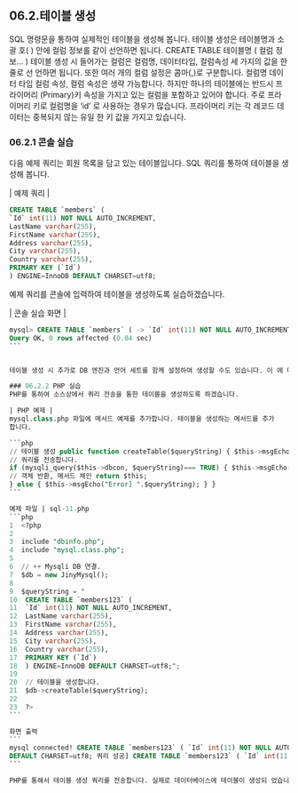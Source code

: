
## 06.2.테이블 생성 
SQL 명령문을 통하여 실제적인 테이블을 생성해 봅니다. 테이블 생성은 테이블명과 소괄 호( ) 안에 컬럼 정보를 같이 선언하면 됩니다. 
CREATE TABLE 테이블명 ( 컬럼 정보… ) 
테이블 생성 시 들어가는 컬럼은 컬럼명, 데이터타입, 컬럼속성 세 가지의 값을 한 줄로 선 언하면 됩니다. 또한 여러 개의 컬럼 설정은 콤마(,)로 구분합니다. 
컬럼명 데이터 타입 컬럼 속성, 
컬럼 속성은 생략 가능합니다. 하지만 하나의 테이블에는 반드시 프라이머리 (Primary)키 속성을 가지고 있는 컬럼을 포함하고 있어야 합니다. 주로 프라이머리 키로 컬럼명을 ‘id’ 로 사용하는 경우가 많습니다. 프라이머리 키는 각 레코드 데이터는 중복되지 않는 유일 한 키 값을 가지고 있습니다. 

### 06.2.1 콘솔 실습 
다음 예제 쿼리는 회원 목록을 담고 있는 테이블입니다. SQL 쿼리를 통하여 테이블을 생 성해 봅니다. 

| 예제 쿼리 | 
```sql
CREATE TABLE `members` ( 
`Id` int(11) NOT NULL AUTO_INCREMENT, 
LastName varchar(255), 
FirstName varchar(255), 
Address varchar(255), 
City varchar(255), 
Country varchar(255), 
PRIMARY KEY (`Id`) 
) ENGINE=InnoDB DEFAULT CHARSET=utf8; 
```

예제 쿼리를 콘솔에 입력하여 테이블을 생성하도록 실습하겠습니다. 

| 콘솔 실습 화면 | 
````sql
mysql> CREATE TABLE `members` ( -> `Id` int(11) NOT NULL AUTO_INCREMENT, -> LastName varchar(255), -> FirstName varchar(255), -> Address varchar(255), -> City varchar(255), -> Country varchar(255), -> PRIMARY KEY (`Id`) -> ) ENGINE=InnoDB DEFAULT CHARSET=utf8; 
Query OK, 0 rows affected (0.04 sec) 
```


테이블 생성 시 추가로 DB 엔진과 언어 세트를 함께 설정하여 생성할 수도 있습니다. 이 에 대해서는 다음에 다시 설명하겠습니다. 

### 06.2.2 PHP 실습 
PHP를 통하여 소스상에서 쿼리 전송을 통한 테이블을 생성하도록 하겠습니다. 

| PHP 예제 | 
mysql.class.php 파일에 메서드 예제를 추가합니다. 테이블을 생성하는 메서드를 추가 
합니다.

```php
// 테이블 생성 public function createTable($queryString) { $this->msgEcho($queryString); 
// 쿼리를 전송합니다. 
if (mysqli_query($this->dbcon, $queryString)=== TRUE) { $this->msgEcho("쿼리 성공] ".$queryString); $this->msgEcho("테이블 생성!"); 
// 객체 반환, 메서드 체인 return $this; 
} else { $this->msgEcho("Error] ".$queryString); } } 
```

예제 파일 | sql-11.php 
```php
1  <?php  
2  
3  include "dbinfo.php";  
4  include "mysql.class.php";  
5  
6  // ++ Mysqli DB 연결.  
7  $db = new JinyMysql();  
8  
9  $queryString = "  
10  CREATE TABLE `members123` (  
11  `Id` int(11) NOT NULL AUTO_INCREMENT,  
12  LastName varchar(255),  
13  FirstName varchar(255),  
14  Address varchar(255),  
15  City varchar(255),  
16  Country varchar(255),  
17  PRIMARY KEY (`Id`)  
18  ) ENGINE=InnoDB DEFAULT CHARSET=utf8;";  
19  
20  // 테이블을 생성합니다.  
21  $db->createTable($queryString);  
22  
23  ?>  
```

화면 출력 
```
mysql connected! CREATE TABLE `members123` ( `Id` int(11) NOT NULL AUTO_INCREMENT, LastName varchar(255), FirstName varchar(255), Address varchar(255), City varchar(255), Country varchar(255), PRIMARY KEY (`Id`) ) ENGINE=InnoDB 
DEFAULT CHARSET=utf8; 쿼리 성공] CREATE TABLE `members123` ( `Id` int(11) NOT NULL AUTO_INCREMENT, LastName varchar(255), FirstName varchar(255), Address varchar(255), City varchar(255), Country varchar(255), PRIMARY KEY (`Id`) ) ENGINE=InnoDB DEFAULT CHARSET=utf8; 데이터베이스 삭제! 
```

PHP를 통해서 테이블 생성 쿼리를 전송합니다. 실제로 데이터베이스에 테이블이 생성되 었습니다. 
